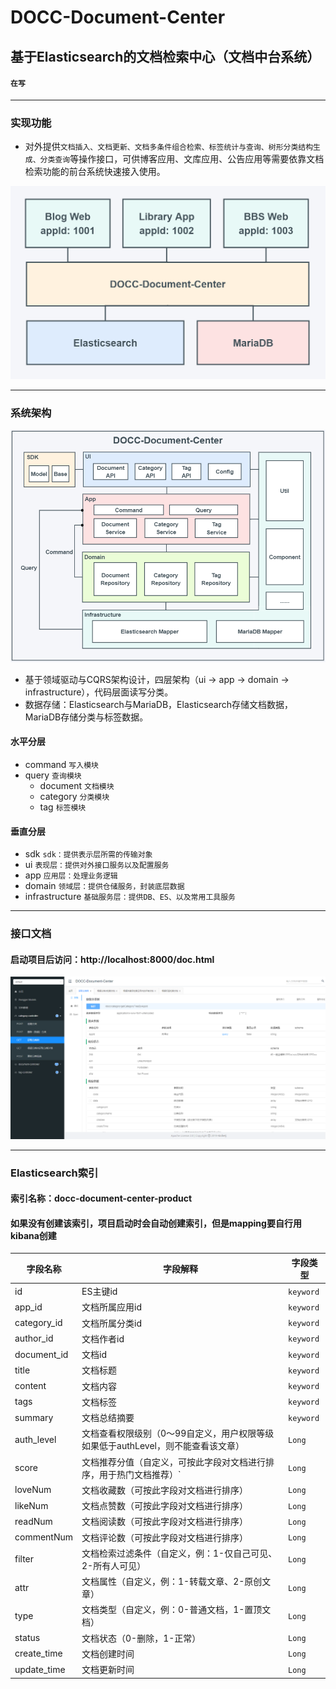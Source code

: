 # DOCC-Document-Center
## 基于Elasticsearch的文档检索中心（文档中台系统）
#### `在写`

***

### 实现功能
* 对外提供`文档插入、文档更新、文档多条件组合检索、标签统计与查询、树形分类结构生成、分类查询`等操作接口，可供博客应用、文库应用、公告应用等需要依靠文档检索功能的前台系统快速接入使用。

![ddd](./img/ddoc.PNG)

***
### 系统架构

![ddd](./img/ddd.PNG)

* 基于领域驱动与CQRS架构设计，四层架构（ui -> app -> domain -> infrastructure），代码层面读写分类。
* 数据存储：Elasticsearch与MariaDB，Elasticsearch存储文档数据，MariaDB存储分类与标签数据。

#### 水平分层
* command `写入模块`
* query `查询模块`
  * document `文档模块`
  * category `分类模块`
  * tag `标签模块`

#### 垂直分层
* sdk `sdk：提供表示层所需的传输对象`
* ui `表现层：提供对外接口服务以及配置服务`
* app `应用层：处理业务逻辑`
* domain `领域层：提供仓储服务，封装底层数据`
* infrastructure `基础服务层：提供DB、ES、以及常用工具服务`

***

### 接口文档
#### 启动项目后访问：http://localhost:8000/doc.html

![ddd](./img/swagger.PNG)

***

### Elasticsearch索引
#### 索引名称：docc-document-center-product
#### 如果没有创建该索引，项目启动时会自动创建索引，但是mapping要自行用kibana创建

| 字段名称        | 字段解释                                           | 字段类型      |
|-------------|------------------------------------------------|-----------|
| id          | ES主键id                                         | `keyword` |
| app_id      | 文档所属应用id                                       | `keyword` |
| category_id | 文档所属分类id                                       | `keyword` |
| author_id   | 文档作者id                                         | `keyword` |
| document_id | 文档id                                           | `keyword` |
| title       | 文档标题                                           | `keyword` |
| content     | 文档内容                                           | `keyword` |
| tags        | 文档标签                                           | `keyword` |
| summary     | 文档总结摘要                                         | `keyword` |
| auth_level  | 文档查看权限级别（0～99自定义，用户权限等级如果低于authLevel，则不能查看该文章） | `Long`    |
| score       | 文档推荐分值（自定义，可按此字段对文档进行排序，用于热门文档推荐）`             | `Long`    |
| loveNum     | 文档收藏数（可按此字段对文档进行排序）                            | `Long`    |
| likeNum     | 文档点赞数（可按此字段对文档进行排序）                            | `Long`    |
| readNum     | 文档阅读数（可按此字段对文档进行排序）                            | `Long`    |
| commentNum  | 文档评论数（可按此字段对文档进行排序）                            | `Long`    |
| filter      | 文档检索过滤条件（自定义，例：1-仅自己可见、2-所有人可见）                | `Long`    |
| attr        | 文档属性（自定义，例：1-转载文章、2-原创文章）                      | `Long`    |
| type        | 文档类型（自定义，例：0-普通文档，1-置顶文档）                      | `Long`    |
| status      | 文档状态（0-删除，1-正常）                                | `Long`    |
| create_time | 文档创建时间                                         | `Long`    |
| update_time | 文档更新时间                                         | `Long`    |

